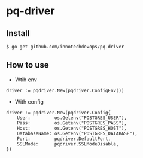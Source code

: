 # pq-driver

## Install

```
$ go get github.com/innotechdevops/pq-driver
```

## How to use

- Wtih env

```golang
driver := pqdriver.New(pqdriver.ConfigEnv())
```

- With config

```golang
driver := pqdriver.New(pqdriver.Config{
    User:         os.Getenv("POSTGRES_USER"),
    Pass:         os.Getenv("POSTGRES_PASS"),
    Host:         os.Getenv("POSTGRES_HOST"),
    DatabaseName: os.Getenv("POSTGRES_DATABASE"),
    Port:         pqdriver.DefaultPort,
    SSLMode:      pqdriver.SSLModeDisable,
})
```